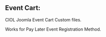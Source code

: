Event Cart:
-------------

CIOL Joomla Event Cart Custom files.

Works for Pay Later Event Registration Method.


